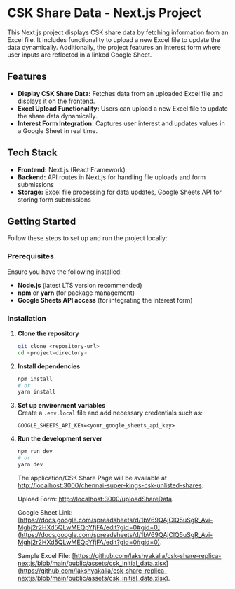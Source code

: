 # CSK Share Data - Next.js Project

This Next.js project displays CSK share data by fetching information from an Excel file. It includes functionality to upload a new Excel file to update the data dynamically. Additionally, the project features an interest form where user inputs are reflected in a linked Google Sheet.

## Features

- **Display CSK Share Data:** Fetches data from an uploaded Excel file and displays it on the frontend.
- **Excel Upload Functionality:** Users can upload a new Excel file to update the share data dynamically.
- **Interest Form Integration:** Captures user interest and updates values in a Google Sheet in real time.

## Tech Stack

- **Frontend:** Next.js (React Framework)
- **Backend:** API routes in Next.js for handling file uploads and form submissions
- **Storage:** Excel file processing for data updates, Google Sheets API for storing form submissions

## Getting Started

Follow these steps to set up and run the project locally:

### Prerequisites

Ensure you have the following installed:

- **Node.js** (latest LTS version recommended)
- **npm** or **yarn** (for package management)
- **Google Sheets API access** (for integrating the interest form)

### Installation

1. **Clone the repository**

   ```sh
   git clone <repository-url>
   cd <project-directory>
   ```

2. **Install dependencies**

   ```sh
   npm install
   # or
   yarn install
   ```

3. **Set up environment variables**  
   Create a `.env.local` file and add necessary credentials such as:

   ```env
   GOOGLE_SHEETS_API_KEY=<your_google_sheets_api_key>
   ```

4. **Run the development server**
   ```sh
   npm run dev
   # or
   yarn dev
   ```
   The application/CSK Share Page will be available at [http://localhost:3000/chennai-super-kings-csk-unlisted-shares](http://localhost:3000/chennai-super-kings-csk-unlisted-shares).
   
   Upload Form: [http://localhost:3000/uploadShareData](http://localhost:3000/uploadShareData).
   
   Google Sheet Link: [https://docs.google.com/spreadsheets/d/1bV69QAjClQ5uSgR_Avi-Mghj2r2HXd5QLwMEQpYfjFA/edit?gid=0#gid=0](https://docs.google.com/spreadsheets/d/1bV69QAjClQ5uSgR_Avi-Mghj2r2HXd5QLwMEQpYfjFA/edit?gid=0#gid=0).

   Sample Excel File: [https://github.com/lakshyakalia/csk-share-replica-nextjs/blob/main/public/assets/csk_initial_data.xlsx](https://github.com/lakshyakalia/csk-share-replica-nextjs/blob/main/public/assets/csk_initial_data.xlsx).
